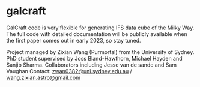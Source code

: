 # galcraft
GalCraft code is very flexible for generating IFS data cube of the Milky Way.
The full code with detailed documentation will be publicly available when the first paper comes out in early 2023, so stay tuned.

Project managed by Zixian Wang (Purmortal) from the University of Sydney. PhD student supervised by Joss Bland-Hawthorn, Michael Hayden and Sanjib Sharma.
Collaborators including Jesse van de sande and Sam Vaughan
Contact: zwan0382@uni.sydney.edu.au / wang.zixian.astro@gmail.com
